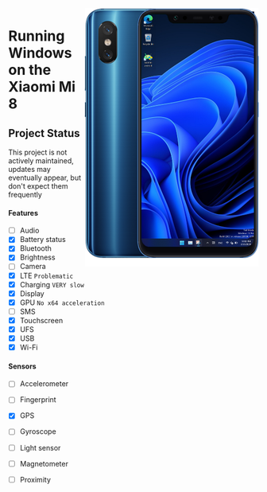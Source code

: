 <img align="right" src="https://github.com/n00b69/woa-dipper/blob/main/dipper.png" width="350" alt="Windows 11 running on dipper">

# Running Windows on the Xiaomi Mi 8

## Project Status
This project is not actively maintained, updates may eventually appear, but don't expect them frequently

#### Features
- [ ] Audio 
- [X] Battery status
- [x] Bluetooth
- [x] Brightness 
- [ ] Camera
- [x] LTE ```Problematic```
- [x] Charging ```VERY slow```
- [x] Display
- [x] GPU  ```No x64 acceleration```
- [ ] SMS
- [x] Touchscreen 
- [x] UFS
- [x] USB
- [x] Wi-Fi

#### Sensors
- [ ] Accelerometer
- [ ] Fingerprint
- [x] GPS
- [ ] Gyroscope
- [ ] Light sensor
- [ ] Magnetometer
- [ ] Proximity




















